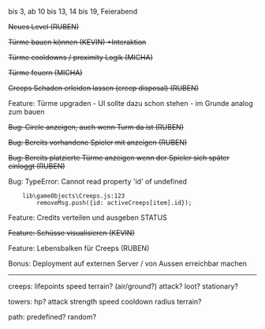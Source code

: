 
bis 3, ab 10 bis 13, 14 bis 19, Feierabend


~~Neues Level (RUBEN)~~

~~Türme bauen können (KEVIN) +Interaktion~~

~~Türme cooldowns / proximity Logik (MICHA)~~

~~Türme feuern (MICHA)~~

~~Creeps Schaden erleiden lassen (creep disposal) (RUBEN)~~

Feature: Türme upgraden - UI sollte dazu schon stehen - im Grunde analog zum bauen

~~Bug: Circle anzeigen, auch wenn Turm da ist (RUBEN)~~

~~Bug: Bereits vorhandene Spieler mit anzeigen (RUBEN)~~

~~Bug: Bereits platzierte Türme anzeigen wenn der Spieler sich später einloggt (RUBEN)~~

Bug: TypeError: Cannot read property 'id' of undefined

		lib\gameObjects\Creeps.js:123
			removeMsg.push({id: activeCreeps[item].id});


Feature: Credits verteilen und ausgeben STATUS

~~Feature: Schüsse visualisieren (KEVIN)~~

Feature: Lebensbalken für Creeps (RUBEN)

Bonus: Deployment auf externen Server / von Aussen erreichbar machen


---

creeps:
	lifepoints
	speed
	terrain? (air/ground?)
	attack?
	loot? stationary?

towers:
	hp?
	attack strength
		speed
		cooldown
		radius
		terrain?

path:
	predefined?
	random?
